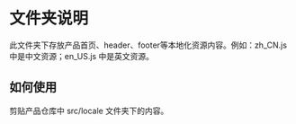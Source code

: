 # 文件夹说明

此文件夹下存放产品首页、header、footer等本地化资源内容。例如：zh_CN.js 中是中文资源；en_US.js 中是英文资源。

## 如何使用

剪贴产品仓库中 src/locale 文件夹下的内容。
